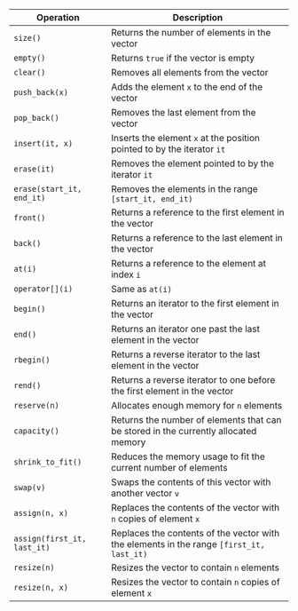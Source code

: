 

| Operation | Description |
|-----------|-------------|
| `size()` | Returns the number of elements in the vector |
| `empty()` | Returns `true` if the vector is empty |
| `clear()` | Removes all elements from the vector |
| `push_back(x)` | Adds the element `x` to the end of the vector |
| `pop_back()` | Removes the last element from the vector |
| `insert(it, x)` | Inserts the element `x` at the position pointed to by the iterator `it` |
| `erase(it)` | Removes the element pointed to by the iterator `it` |
| `erase(start_it, end_it)` | Removes the elements in the range `[start_it, end_it)` |
| `front()` | Returns a reference to the first element in the vector |
| `back()` | Returns a reference to the last element in the vector |
| `at(i)` | Returns a reference to the element at index `i` |
| `operator[](i)` | Same as `at(i)` |
| `begin()` | Returns an iterator to the first element in the vector |
| `end()` | Returns an iterator one past the last element in the vector |
| `rbegin()` | Returns a reverse iterator to the last element in the vector |
| `rend()` | Returns a reverse iterator to one before the first element in the vector |
| `reserve(n)` | Allocates enough memory for `n` elements |
| `capacity()` | Returns the number of elements that can be stored in the currently allocated memory |
| `shrink_to_fit()` | Reduces the memory usage to fit the current number of elements |
| `swap(v)` | Swaps the contents of this vector with another vector `v` |
| `assign(n, x)` | Replaces the contents of the vector with `n` copies of element `x` |
| `assign(first_it, last_it)` | Replaces the contents of the vector with the elements in the range `[first_it, last_it)` |
| `resize(n)` | Resizes the vector to contain `n` elements |
| `resize(n, x)` | Resizes the vector to contain `n` copies of element `x` |



